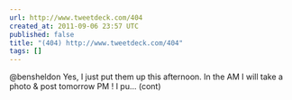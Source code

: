 ```yaml
---
url: http://www.tweetdeck.com/404
created_at: 2011-09-06 23:57 UTC
published: false
title: "(404) http://www.tweetdeck.com/404"
tags: []
---
```


@bensheldon Yes, I just put them up this afternoon. In the AM I will take a photo & post tomorrow PM ! I pu… (cont)

